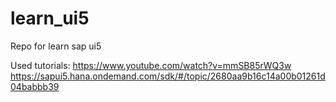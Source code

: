 # learn_ui5
Repo for learn sap ui5

Used tutorials:
https://www.youtube.com/watch?v=mmSB85rWQ3w
https://sapui5.hana.ondemand.com/sdk/#/topic/2680aa9b16c14a00b01261d04babbb39
